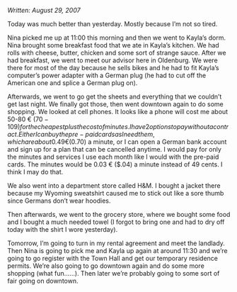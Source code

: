 *Written: August 29, 2007*

Today was much better than yesterday. Mostly because I’m not so tired.

Nina picked me up at 11:00 this morning and then we went to Kayla’s dorm. Nina brought some breakfast food that we ate in Kayla’s kitchen. We had rolls with cheese, butter, chicken and some sort of strange sauce. After we had breakfast, we went to meet our advisor here in Oldenburg. We were there for most of the day because he sells bikes and he had to fit Kayla’s computer’s power adapter with a German plug (he had to cut off the American one and splice a German plug on).

Afterwards, we went to go get the sheets and everything that we couldn’t get last night. We finally got those, then went downtown again to do some shopping. We looked at cell phones. It looks like a phone will cost me about 50-80 € ($70-109) for the cheapest plus the cost of minutes. I have 2 options to pay without a contract. Either I can buy the pre-paid cards as I need them, which are about 0.49 € ($0.70) a minute, or I can open a German bank account and sign up for a plan that can be cancelled anytime. I would pay for only the minutes and services I use each month like I would with the pre-paid cards. The minutes would be 0.03 € ($.04) a minute instead of 49 cents. I think I may do that.

We also went into a department store called H&M. I bought a jacket there because my Wyoming sweatshirt caused me to stick out like a sore thumb since Germans don’t wear hoodies.

Then afterwards, we went to the grocery store, where we bought some food and I bought a much needed towel (I forgot to bring one and had to dry off today with the shirt I wore yesterday).

Tomorrow, I’m going to turn in my rental agreement and meet the landlady. Then Nina is going to pick me and Kayla up again at around 11:30 and we’re going to go register with the Town Hall and get our temporary residence permits. We’re also going to go downtown again and do some more shopping (what fun……). Then later we’re probably going to some sort of fair going on downtown.